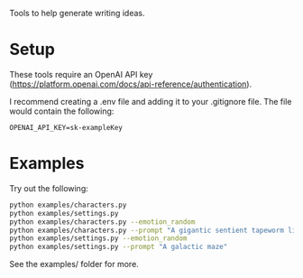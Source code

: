 Tools to help generate writing ideas.

# Setup

These tools require an OpenAI API key (https://platform.openai.com/docs/api-reference/authentication).

I recommend creating a .env file and adding it to your .gitignore file. The file would contain the following:

```
OPENAI_API_KEY=sk-exampleKey
```

# Examples

Try out the following:

```bash
python examples/characters.py
python examples/settings.py
python examples/characters.py --emotion_random
python examples/characters.py --prompt "A gigantic sentient tapeworm living in the belly of a whale"
python examples/settings.py --emotion_random
python examples/settings.py --prompt "A galactic maze"
```

See the examples/ folder for more.
